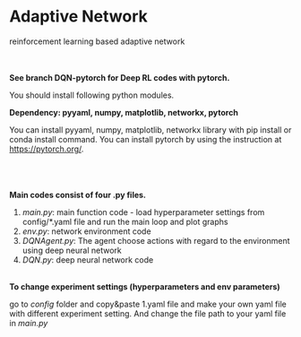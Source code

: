 # Adaptive Network

reinforcement learning based adaptive network 

<br></br>
**See branch DQN-pytorch for Deep RL codes with pytorch.**


You should install following python modules.

**Dependency: pyyaml, numpy, matplotlib, networkx, pytorch**

You can install pyyaml, numpy, matplotlib, networkx library with pip install or conda install command.
You can install pytorch by using the instruction at https://pytorch.org/.
<br></br>
<br></br>



**Main codes consist of four .py files.**
1. *main.py*: main function code - load hyperparameter settings from config/*.yaml file and run the main loop and plot graphs
2. *env.py*: network environment code
3. *DQNAgent.py*: The agent choose actions with regard to the environment using deep neural network
4. *DQN.py*: deep neural network code
<br></br>

**To change experiment settings (hyperparameters and env parameters)**

go to *config* folder and copy&paste 1.yaml file and make your own yaml file with different experiment setting.
And change the file path to your yaml file in *main.py*
